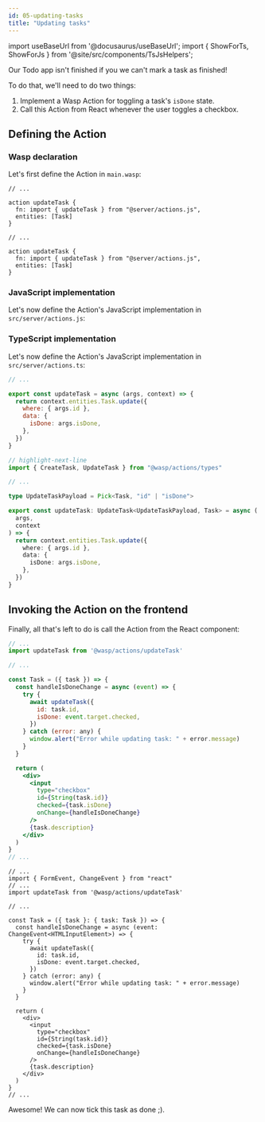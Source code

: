 ```yaml
---
id: 05-updating-tasks
title: "Updating tasks"
---
```


import useBaseUrl from '@docusaurus/useBaseUrl';
import { ShowForTs, ShowForJs } from '@site/src/components/TsJsHelpers';

Our Todo app isn't finished if you we can't mark a task as finished!

To do that, we'll need to do two things:
1. Implement a Wasp Action for toggling a task's `isDone` state.
2. Call this Action from React whenever the user toggles a checkbox.

## Defining the Action

### Wasp declaration

Let's first define the Action in `main.wasp`:

<Tabs groupId="js-ts">
<TabItem value="js" label="JavaScript">

```wasp title="main.wasp"
// ...

action updateTask {
  fn: import { updateTask } from "@server/actions.js",
  entities: [Task]
}
```

</TabItem>
<TabItem value="ts" label="TypeScript">

```wasp title="main.wasp"
// ...

action updateTask {
  fn: import { updateTask } from "@server/actions.js",
  entities: [Task]
}
```

</TabItem>
</Tabs>



<ShowForJs>

### JavaScript implementation
Let's now define the Action's JavaScript implementation in `src/server/actions.js`:

</ShowForJs>

<ShowForTs>

### TypeScript implementation
Let's now define the Action's JavaScript implementation in `src/server/actions.ts`:

</ShowForTs>

<Tabs groupId="js-ts">
<TabItem value="js" label="JavaScript">

```js title="src/server/actions.js"
// ...

export const updateTask = async (args, context) => {
  return context.entities.Task.update({
    where: { args.id },
    data: {
      isDone: args.isDone,
    },
  })
}
```

</TabItem>
<TabItem value="ts" label="TypeScript">

```ts title="src/server/actions.ts"
// highlight-next-line
import { CreateTask, UpdateTask } from "@wasp/actions/types"

// ...

type UpdateTaskPayload = Pick<Task, "id" | "isDone">

export const updateTask: UpdateTask<UpdateTaskPayload, Task> = async (
  args,
  context
) => {
  return context.entities.Task.update({
    where: { args.id },
    data: {
      isDone: args.isDone,
    },
  })
}
```

</TabItem>
</Tabs>

## Invoking the Action on the frontend 

Finally, all that's left to do is call the Action from the React component:

<Tabs groupId="js-ts">
<TabItem value="js" label="JavaScript">

```jsx {2,7-16,24} title="src/client/MainPage.jsx"
// ...
import updateTask from '@wasp/actions/updateTask'

// ...

const Task = ({ task }) => {
  const handleIsDoneChange = async (event) => {
    try {
      await updateTask({
        id: task.id,
        isDone: event.target.checked,
      })
    } catch (error: any) {
      window.alert("Error while updating task: " + error.message)
    }
  }

  return (
    <div>
      <input
        type="checkbox"
        id={String(task.id)}
        checked={task.isDone}
        onChange={handleIsDoneChange}
      />
      {task.description}
    </div>
  )
}
// ...
```

</TabItem>
<TabItem value="ts" label="TypeScript">

```tsx {2,4,9-18,26} title="src/client/MainPage.tsx"
// ...
import { FormEvent, ChangeEvent } from "react"
// ...
import updateTask from '@wasp/actions/updateTask'

// ...

const Task = ({ task }: { task: Task }) => {
  const handleIsDoneChange = async (event: ChangeEvent<HTMLInputElement>) => {
    try {
      await updateTask({
        id: task.id,
        isDone: event.target.checked,
      })
    } catch (error: any) {
      window.alert("Error while updating task: " + error.message)
    }
  }

  return (
    <div>
      <input
        type="checkbox"
        id={String(task.id)}
        checked={task.isDone}
        onChange={handleIsDoneChange}
      />
      {task.description}
    </div>
  )
}
// ...
```

</TabItem>
</Tabs>

Awesome! We can now tick this task as done ;).
